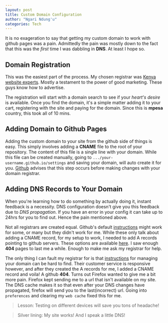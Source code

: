 ```yaml
---
layout: post
title: Custom Domain Configuration
author: "Ngari Ndung'u"
categories: Tech
---
```


It is no exageration to say that getting my custom domain to work with github pages was a pain. Admittedly the pain was mostly down to the fact that this was the *first* time I was dabbling in **DNS**. At least I hope so.

## Domain Registration
This was the easiest part of the process. My chosen registrar was [Kenya website experts]. Mostly a testament to the power of good marketing. These guys know how to advertise.

The registration will start with a domain search to see if your *heart's desire* is available. Once you find the domain, it's a simple matter adding it to your cart, registering with the site and paying for the domain. Since this is **mpesa** country, this took all of 10 mins.

## Adding Domain to Github Pages
Adding the custom domain to your site from the github side of things is easy. This simply involves adding a **CNAME** file to the root of your repository. The content of this file is a single line with your domain. While this file can be created manually, going to `.../your-username.github.io/settings` and saving your domain, will auto create it for you. [Github][custom domain] advises that this step occurs before making changes with your domain registrar.

## Adding DNS Records to Your Domain
When you're learning how to do something by actually doing it, instant feedback is a necessity. DNS configuration doesn't give you this feedback due to *DNS propagation*. If you have an error in your config it can take up to 24hrs for you to find out. Hence the pain mentioned above.

Not all registrars are created equal. Github's default [instructions] might work for some, or many but they didn't work for me. While these only talk about adding a CNAME record, for my setup to work, I needed to add A records pointing to github servers. These options are available [here][custom domain errors]. I saw enough **404** pages to last me a while. Enough to make me ask my registrar for help.

The only thing I can fault my registrar for is that [instructions][domain manager] for managing your domain can be hard to find. Their customer service is responsive however, and after they created the A records for me, I added a CNAME record and voila! A github **404**. Turns out Firefox wanted to give me a bit more pain. Firefox kept sending me to a url that isn't available on my site. The DNS cache makes it so that even after your DNS changes have propagated, firefox will send you to the last(incorrect) url. Going into `preferences` and clearing my `web cache` fixed this for me.

> Lesson: Testing on different devices will save you tons of headache!

> Silver lining: My site works! And I speak a little DNS!

[Kenya website experts]: https://kenyawebexperts.com/index.php
[custom domain]: http://help.github.com/articles/adding-or-removing-a-custom-domain-for-your-github-pages-site/
[instructions]: https://help.github.com/articles/setting-up-a-www-subdomain/
[custom domain errors]: https://help.github.com/articles/troubleshooting-custom-domains/#github-repository-setup-errors
[domain manager]: https://kenyawebexperts.com/knowledgebase/280/DNS-Managament-A-CNAME-and-MX-records.html
